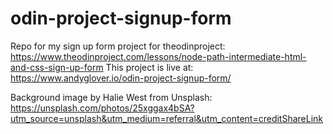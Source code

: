 # odin-project-signup-form
Repo for my sign up form project for theodinproject: https://www.theodinproject.com/lessons/node-path-intermediate-html-and-css-sign-up-form
This project is live at: https://www.andyglover.io/odin-project-signup-form/

Background image by Halie West from Unsplash:
https://unsplash.com/photos/25xggax4bSA?utm_source=unsplash&utm_medium=referral&utm_content=creditShareLink
  